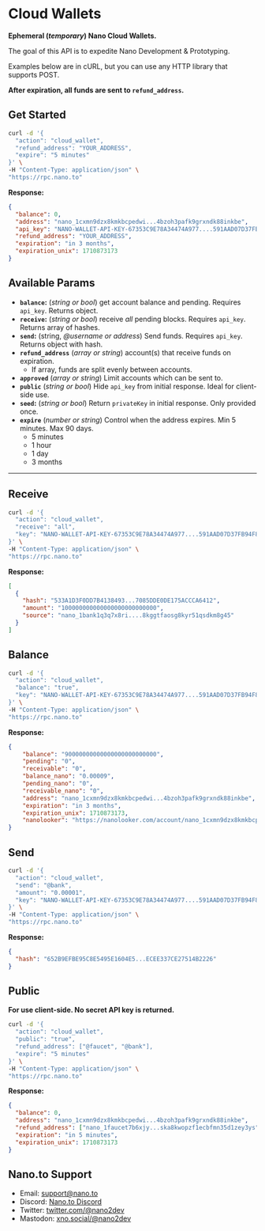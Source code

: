 # Cloud Wallets

**Ephemeral (*temporary*) Nano Cloud Wallets.** 

The goal of this API is to expedite Nano Development & Prototyping.

Examples below are in cURL, but you can use any HTTP library that supports POST. 

**After expiration, all funds are sent to  ```refund_address```.**

## Get Started

```bash
curl -d '{
  "action": "cloud_wallet",
  "refund_address": "YOUR_ADDRESS",
  "expire": "5 minutes"
}' \
-H "Content-Type: application/json" \
"https://rpc.nano.to"
```

**Response:**

```json
{
  "balance": 0,
  "address": "nano_1cxmn9dzx8kmkbcpedwi...4bzoh3pafk9grxndk88inkbe",
  "api_key": "NANO-WALLET-API-KEY-67353C9E78A34474A977....591AAD07D37FB94F84C",
  "refund_address": "YOUR_ADDRESS",
  "expiration": "in 3 months",
  "expiration_unix": 1710873173
}
```

## Available Params

- **```balance```:** (*string or bool*) get account balance and pending. Requires ```api_key```. Returns object. 
- **```receive```:** (*string or bool*) receive *all* pending blocks. Requires ```api_key```. Returns array of hashes.
- **```send```:** (string, *@username or address*) Send funds. Requires ```api_key```. Returns object with hash.
- **```refund_address```** (*array or string*) account(s) that receive funds on expiration. 
    - If array, funds are split evenly between accounts. 
- **```approved```** (*array or string*) Limit accounts which can be sent to. 
- **```public```** (*string or bool*) Hide ```api_key``` from initial response. Ideal for client-side use.
- **```seed```:** (*string or bool*) Return ```privateKey``` in initial response. Only provided once.
- **```expire```** (*number or string*) Control when the address expires. Min 5 minutes. Max 90 days.
    - 5 minutes
    - 1 hour
    - 1 day
    - 3 months

---

## Receive

```bash
curl -d '{
  "action": "cloud_wallet",
  "receive": "all",
  "key": "NANO-WALLET-API-KEY-67353C9E78A34474A977....591AAD07D37FB94F84C"
}' \
-H "Content-Type: application/json" \
"https://rpc.nano.to"
```

**Response:**

```json
[
  {
    "hash": "533A1D3F0DD7B4138493...7085DDE0DE175ACCCA6412",
    "amount": "100000000000000000000000000",
    "source": "nano_1bank1q3q7x8ri....8kggtfaosg8kyr51qsdkm8g45"
  }
]
```

## Balance

```bash
curl -d '{
  "action": "cloud_wallet",
  "balance": "true",
  "key": "NANO-WALLET-API-KEY-67353C9E78A34474A977....591AAD07D37FB94F84C"
}' \
-H "Content-Type: application/json" \
"https://rpc.nano.to"
```

**Response:**

```json
{
	"balance": "90000000000000000000000000",
	"pending": "0",
	"receivable": "0",
	"balance_nano": "0.00009",
	"pending_nano": "0",
	"receivable_nano": "0",
	"address": "nano_1cxmn9dzx8kmkbcpedwi...4bzoh3pafk9grxndk88inkbe",
	"expiration": "in 3 months",
	"expiration_unix": 1710873173,
	"nanolooker": "https://nanolooker.com/account/nano_1cxmn9dzx8kmkbcpedwi...4bzoh3pafk9grxndk88inkbe"
}
```

## Send

```bash
curl -d '{
  "action": "cloud_wallet",
  "send": "@bank",
  "amount": "0.00001",
  "key": "NANO-WALLET-API-KEY-67353C9E78A34474A977....591AAD07D37FB94F84C"
}' \
-H "Content-Type: application/json" \
"https://rpc.nano.to"
```

**Response:**

```json
{ 
  "hash": "652B9EFBE95C8E5495E1604E5...ECEE337CE27514B2226"
}
```

## Public

**For use client-side. No secret API key is returned.**

```bash
curl -d '{
  "action": "cloud_wallet",
  "public": "true",
  "refund_address": ["@faucet", "@bank"],
  "expire": "5 minutes"
}' \
-H "Content-Type: application/json" \
"https://rpc.nano.to"
```

**Response:**

```json
{
  "balance": 0,
  "address": "nano_1cxmn9dzx8kmkbcpedwi...4bzoh3pafk9grxndk88inkbe",
  "refund_address": ["nano_1faucet7b6xjy...ska8kwopzf1ecbfmn35d1zey3ys", "nano_1bank7b6xjy...ska8kwopzf1ecbfmn35d1zey3ys"],
  "expiration": "in 5 minutes",
  "expiration_unix": 1710873173
}
```

## Nano.to Support

- Email: support@nano.to
- Discord: [Nano.to Discord](https://discord.gg/DG7UEyp4gX)
- Twitter: [twitter.com/@nano2dev](https://twitter.com/nano2dev)
- Mastodon: [xno.social/@nano2dev](https://xno.social/nano2dev)